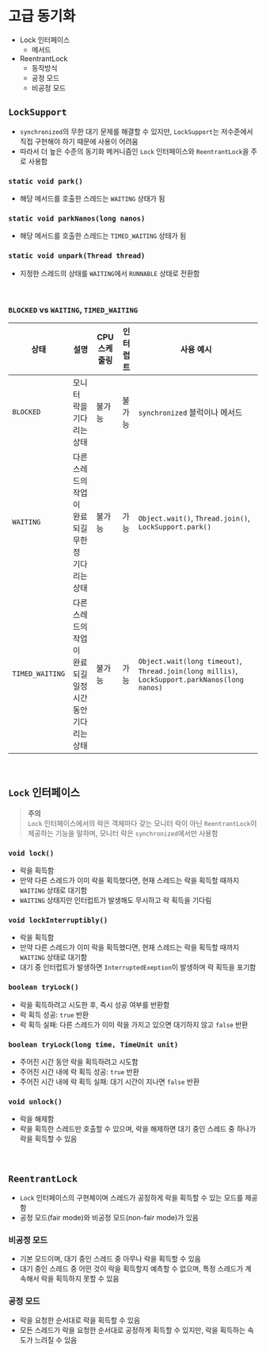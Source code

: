 # 고급 동기화
- Lock 인터페이스
  - 메서드
- ReentrantLock
  - 동작방식
  - 공정 모드
  - 비공정 모드

## `LockSupport`
- `synchronized`의 무한 대기 문제를 해결할 수 있지만, `LockSupport`는 저수준에서 직접 구현해야 하기 때문에 사용이 어려움
- 따라서 더 높은 수준의 동기화 메커니즘인 `Lock` 인터페이스와 `ReentrantLock`을 주로 사용함

### `static void park()`
- 해당 메서드를 호출한 스레드는 `WAITING` 상태가 됨

### `static void parkNanos(long nanos)`
- 해당 메서드를 호출한 스레드는 `TIMED_WAITING` 상태가 됨

### `static void unpark(Thread thread)`
- 지정한 스레드의 상태를 `WAITING`에서 `RUNNABLE` 상태로 전환함


<br>

### `BLOCKED` vs `WAITING`, `TIMED_WAITING`
| 상태              | 설명                                | CPU 스케줄링 | 인터럽트 | 사용 예시                                                                                        |
|-----------------|-----------------------------------|----------|------|----------------------------------------------------------------------------------------------|
| `BLOCKED`       | 모니터 락을 기다리는 상태                    | 불가능      | 불가능  | `synchronized` 블럭이나 메서드                                                                      |
| `WAITING`       | 다른 스레드의 작업이 완료되길 무한정 기다리는 상태      | 불가능      | 가능   | `Object.wait()`, `Thread.join()`, `LockSupport.park()`                                       |
| `TIMED_WAITING` | 다른 스레드의 작업이 완료되길 일정 시간 동안 기다리는 상태 | 불가능      | 가능   | `Object.wait(long timeout)`, `Thread.join(long millis)`, `LockSupport.parkNanos(long nanos)` |

<br>

## `Lock` 인터페이스

> **주의**  
> `Lock` 인터페이스에서의 락은 객체마다 갖는 모니터 락이 아닌 `ReentrantLock`이 제공하는 기능을 말하며, 모니터 락은 `synchronized`에서만 사용함

### `void lock()`
- 락을 획득함
- 만약 다른 스레드가 이미 락을 획득했다면, 현재 스레드는 락을 획득할 때까지 `WAITING` 상태로 대기함
- `WAITING` 상태지만 인터럽트가 발생해도 무시하고 락 획득을 기다림

### `void lockInterruptibly()`
- 락을 획득함
- 만약 다른 스레드가 이미 락을 획득했다면, 현재 스레드는 락을 획득할 때까지 `WAITING` 상태로 대기함
- 대기 중 인터럽트가 발생하면 `InterruptedExeption`이 발생하며 락 획득을 포기함

### `boolean tryLock()`
- 락을 획득하려고 시도한 후, 즉시 성공 여부를 반환함
- 락 획득 성공: `true` 반환 
- 락 획득 실패: 다른 스레드가 이미 락을 가지고 있으면 대기하지 않고 `false` 반환

### `boolean tryLock(long time, TimeUnit unit)`
- 주어진 시간 동안 락을 획득하려고 시도함
- 주어진 시간 내에 락 획득 성공: `true` 반환
- 주어진 시간 내에 락 획득 실패: 대기 시간이 지나면 `false` 반환

### `void unlock()`
- 락을 해제함
- 락을 획득한 스레드만 호출할 수 있으며, 락을 해제하면 대기 중인 스레드 중 하나가 락을 획득할 수 있음

<br>

## `ReentrantLock` 
- `Lock` 인터페이스의 구현체이며 스레드가 공정하게 락을 획득할 수 있는 모드를 제공함
- 공정 모드(fair mode)와 비공정 모드(non-fair mode)가 있음

### 비공정 모드
- 기본 모드이며, 대기 중인 스레드 중 아무나 락을 획득할 수 있음
- 대기 중인 스레드 중 어떤 것이 락을 획득할지 예측할 수 없으며, 특정 스레드가 계속해서 락을 획득하지 못할 수 있음

### 공정 모드
- 락을 요청한 순서대로 락을 획득할 수 있음
- 모든 스레드가 락을 요청한 순서대로 공정하게 획득할 수 있지만, 락을 획득하는 속도가 느려질 수 있음
